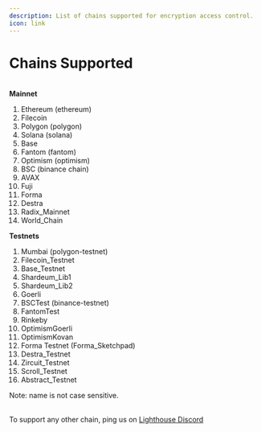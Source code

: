 ```yaml
---
description: List of chains supported for encryption access control.
icon: link
---
```


# Chains Supported

\
**Mainnet**

1. Ethereum (ethereum)
2. Filecoin
3. Polygon (polygon)
4. Solana (solana)
5. Base
6. Fantom (fantom)
7. Optimism (optimism)
8. BSC (binance chain)
9. AVAX
10. Fuji
11. Forma
12. Destra
13. Radix\_Mainnet
14. World\_Chain

**Testnets**

1. Mumbai (polygon-testnet)
2. Filecoin\_Testnet
3. Base\_Testnet
4. Shardeum\_Lib1
5. Shardeum\_Lib2
6. Goerli
7. BSCTest (binance-testnet)
8. FantomTest
9. Rinkeby
10. OptimismGoerli
11. OptimismKovan
12. Forma Testnet (Forma\_Sketchpad)
13. Destra\_Testnet
14. Zircuit\_Testnet
15. Scroll\_Testnet
16. Abstract\_Testnet

Note: name is not case sensitive.

\
To support any other chain, ping us on [Lighthouse Discord](https://discord.com/invite/c4a4CGCdJG)
